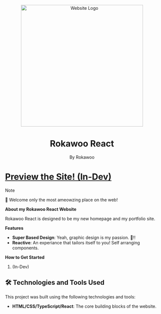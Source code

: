 <p align="center">
  <img src="https://avatars.githubusercontent.com/u/129356996?v=4" alt="Website Logo" width="400"/>
</p>

<div align="center">
  <h1>Rokawoo React</h1>
  <p>By Rokawoo</p>
</div>

# [Preview the Site! (In-Dev)]()

> [!NOTE]
> 🌸 Welcome only the most ameowzing place on the web!

**About my Rokawoo React Website**

Rokawoo React is designed to be my new homepage and my portfolio site.

**Features**

- **Super Based Design**: Yeah, graphic design is my passion. 🐸!!
- **Reactive**: An experiance that tailors itself to you! Self arranging components.


**How to Get Started**

1. (In-Dev)

## 🛠 Technologies and Tools Used

This project was built using the following technologies and tools:

- **HTML/CSS/TypeScript/React**: The core building blocks of the website.

